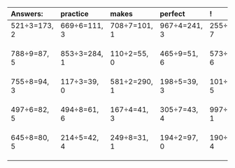 | Answers: | practice | makes | perfect | ! |
| :--- | :--- | :--- | :--- | :--- |
| 521÷3=173, 2 | 669÷6=111, 3 | 708÷7=101, 1 | 967÷4=241, 3 | 255÷8=31, 7 | 
|   |   |   |   |   | 
|   |   |   |   |   | 
|   |   |   |   |   | 
| 788÷9=87, 5 | 853÷3=284, 1 | 110÷2=55, 0 | 465÷9=51, 6 | 573÷7=81, 6 | 
|   |   |   |   |   | 
|   |   |   |   |   | 
|   |   |   |   |   | 
| 755÷8=94, 3 | 117÷3=39, 0 | 581÷2=290, 1 | 198÷5=39, 3 | 101÷6=16, 5 | 
|   |   |   |   |   | 
|   |   |   |   |   | 
|   |   |   |   |   | 
| 497÷6=82, 5 | 494÷8=61, 6 | 167÷4=41, 3 | 305÷7=43, 4 | 997÷6=166, 1 | 
|   |   |   |   |   | 
|   |   |   |   |   | 
|   |   |   |   |   | 
| 645÷8=80, 5 | 214÷5=42, 4 | 249÷8=31, 1 | 194÷2=97, 0 | 190÷6=31, 4 | 
|   |   |   |   |   | 
|   |   |   |   |   | 
|   |   |   |   |   | 
